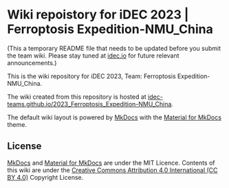 # Wiki repoistory for iDEC 2023 | Ferroptosis Expedition-NMU_China

(This a temporary README file that needs to be updated before you submit the team wiki. Please stay tuned at [idec.io](https://idec.io) for future relevant announcements.)

This is the wiki repository for iDEC 2023, Team: Ferroptosis Expedition-NMU_China.

The wiki created from this repository is hosted at [idec-teams.github.io/2023_Ferroptosis_Expedition-NMU_China](https://idec-teams.github.io/2023_Ferroptosis_Expedition-NMU_China).

The default wiki layout is powered by [MkDocs](http://mkdocs.org) with the [Material for MkDocs](https://squidfunk.github.io/mkdocs-material/) theme.

## License

[MkDocs](http://mkdocs.org) and [Material for MkDocs](https://squidfunk.github.io/mkdocs-material/) are under the MIT Licence. Contents of this wiki are under the [Creative Commons Attribution 4.0 International (CC BY 4.0)](https://creativecommons.org/licenses/by/4.0/legalcode) Copyright License.
